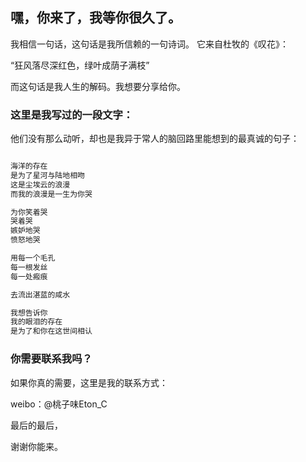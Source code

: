 ## 嘿，你来了，我等你很久了。

我相信一句话，这句话是我所信赖的一句诗词。
它来自杜牧的《叹花》：

“狂风落尽深红色，绿叶成荫子满枝”

而这句话是我人生的解码。我想要分享给你。


### 这里是我写过的一段文字：

他们没有那么动听，却也是我异于常人的脑回路里能想到的最真诚的句子：

```markdown

海洋的存在
是为了星河与陆地相吻
这是尘埃云的浪漫
而我的浪漫是一生为你哭

为你笑着哭
哭着哭
嫉妒地哭
愤怒地哭

用每一个毛孔
每一根发丝
每一处瘢痕

去流出湛蓝的咸水

我想告诉你
我的眼泪的存在
是为了和你在这世间相认

```

### 你需要联系我吗？

如果你真的需要，这里是我的联系方式：

weibo：@桃子味Eton_C

最后的最后，

谢谢你能来。
